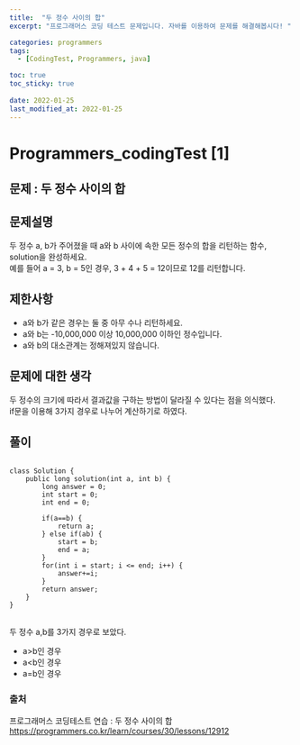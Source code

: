 ```yaml
---
title:  "두 정수 사이의 합"
excerpt: "프로그래머스 코딩 테스트 문제입니다. 자바를 이용하여 문제를 해결해봅시다! "

categories: programmers
tags:
  - [CodingTest, Programmers, java]

toc: true
toc_sticky: true
 
date: 2022-01-25
last_modified_at: 2022-01-25
---
```


# Programmers_codingTest [1]

## 문제 : 두 정수 사이의 합

## 문제설명  
두 정수 a, b가 주어졌을 때 a와 b 사이에 속한 모든 정수의 합을 리턴하는 함수, solution을 완성하세요.  
예를 들어 a = 3, b = 5인 경우, 3 + 4 + 5 = 12이므로 12를 리턴합니다.


## 제한사항
- a와 b가 같은 경우는 둘 중 아무 수나 리턴하세요.
- a와 b는 -10,000,000 이상 10,000,000 이하인 정수입니다.
- a와 b의 대소관계는 정해져있지 않습니다.


## 문제에 대한 생각
두 정수의 크기에 따라서 결과값을 구하는 방법이 달라질 수 있다는 점을 의식했다.  
if문을 이용해 3가지 경우로 나누어 계산하기로 하였다.


## 풀이
<pre>
<code>
class Solution {
    public long solution(int a, int b) {
        long answer = 0;
        int start = 0;
        int end = 0;
        
        if(a==b) {
            return a;
        } else if(a<b) {
            start = a;
            end = b;
        } else if(a>b) {
            start = b;
            end = a;
        }
        for(int i = start; i <= end; i++) {
            answer+=i;
        }
        return answer;
    }
}
</code>
</pre>
두 정수 a,b를 3가지 경우로 보았다.
- a>b인 경우  
- a<b인 경우  
- a=b인 경우  


### 출처

프로그래머스 코딩테스트 연습 : 두 정수 사이의 합  
https://programmers.co.kr/learn/courses/30/lessons/12912
